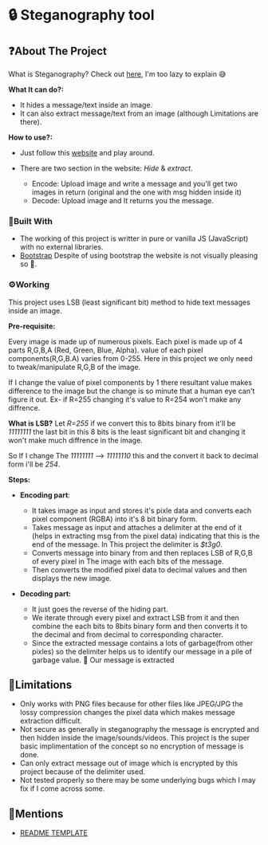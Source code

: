 <!-- PROJECT LOGO -->
<br />
<p align="center">

  <h1>🔒 Steganography tool</h1>


<!-- ABOUT THE PROJECT -->
## :question:About The Project

What is Steganography?
Check out [here](https://en.wikipedia.org/wiki/Steganography), I'm too lazy to explain 😅

**What It can do?:**
* It hides a message/text inside an image.
* It can also extract message/text from an image (although Limitations are there).

**How to use?:**
* Just follow this [website](https://darthcucumber.github.io/stegano/) and play around.

* There are two section in the website: *Hide* & *extract*.
    * Encode: Upload image and write a message and you'll get two images in return (original and the one with msg hidden inside it)
    * Decode: Upload image and It returns you the message.

### :hammer:Built With
* The working of this project is writter in pure or vanilla JS (JavaScript) with no external libraries.
* [Bootstrap](https://getbootstrap.com/)
    Despite of using bootstrap the website is not visually pleasing so 😬.

### :gear:Working
This project uses LSB (least significant bit) method to hide text messages inside an image.

**Pre-requisite:**

Every image is made up of numerous pixels. Each pixel is made up of 4 parts R,G,B,A (Red, Green, Blue, Alpha).
value of each pixel components(R,G,B.A) varies from 0-255. Here in this project we only need to tweak/manipulate R,G,B of the image.

If I change the value of pixel components by 1 there resultant value makes difference to the image but the change is so minute that a human eye can't figure it out. 
Ex- if R=255 changing it's value to R=254 won't make any diffrence.

**What is LSB?**
Let *R=255* if we convert this to 8bits binary from it'll be *11111111* the last bit in this 8 bits is the least significant bit and changing it won't make much diffrence in the image.

So If I change The *11111111* --> *11111110* this and the convert it back to decimal form i'll be *254*.

**Steps:**

* **Encoding part**:
    * It takes image as input and stores it's pixle data and converts each pixel component (RGBA) into it's 8 bit binary form.
    * Takes message as  input and attaches a delimiter at the end of it (helps in extracting msg from the pixel data) indicating that this is the end of the message. In This project the delimiter is *$t3g0*.
    * Converts message into binary from and then replaces LSB of R,G,B of every pixel in The image with each bits of the message.
    * Then converts the modified pixel data to decimal values and then displays the new image.

* **Decoding part:**
    * It just goes the reverse of the hiding part.
    * We iterate through every pixel and extract LSB from it and then combine the each bits to 8bits binary form and then converts it to the decimal and from decimal to corresponding character.
    * Since the extracted message contains a lots of garbage(from other pixles) so the delimiter helps us to identify our message in a pile of garbage value.
    :tada: Our message is extracted

<!-- Limitation -->
## :construction:Limitations

* Only works with PNG files because for other files like JPEG/JPG the lossy compression changes the pixel data which makes message extraction difficult.
* Not secure as generally in steganography the message is encrypted and then hidden inside the image/sounds/videos. This project is the super basic implimentation of the concept so no encryption of message is done.
* Can only extract message out of image which is encrypted by this project because of the delimiter used.
* Not tested properly so there may be some underlying bugs which I may fix if I come across some.

<!-- Mentions -->
## 🙏Mentions
* [README TEMPLATE](https://github.com/othneildrew/Best-README-Template)
